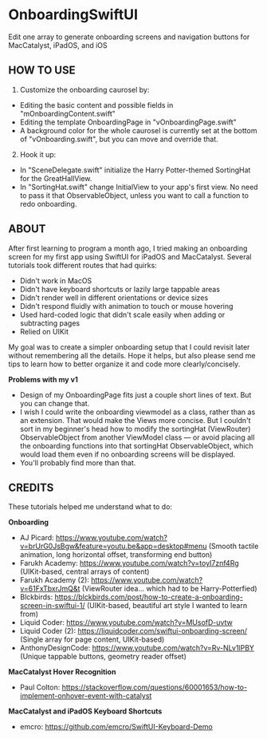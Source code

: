 # OnboardingSwiftUI
Edit one array to generate onboarding screens and navigation buttons for MacCatalyst, iPadOS, and iOS

## HOW TO USE
1. Customize the onboarding caurosel by:
- Editing the basic content and possible fields in "mOnboardingContent.swift"
- Editing the template OnboardingPage in "vOnboardingPage.swift"
- A background color for the whole caurosel is currently set at the bottom of "vOnboarding.swift", but you can move and override that.

2. Hook it up:
- In "SceneDelegate.swift" initialize the Harry Potter-themed SortingHat for the GreatHallView.
- In "SortingHat.swift" change InitialView to your app's first view. No need to pass it that ObservableObject, unless you want to call a function to redo onboarding.


## ABOUT
After first learning to program a month ago, I tried making an onboarding screen for my first app using SwiftUI for iPadOS and MacCatalyst. Several tutorials took different routes that had quirks:
- Didn't work in MacOS
- Didn't have keyboard shortcuts or lazily large tappable areas
- Didn't render well in different orientations or device sizes
- Didn't respond fluidly with animation to touch or mouse hovering
- Used hard-coded logic that didn't scale easily when adding or subtracting pages
- Relied on UIKit

My goal was to create a simpler onboarding setup that I could revisit later without remembering all the details. Hope it helps, but also please send me tips to learn how to better organize it and code more clearly/concisely.

**Problems with my v1**
- Design of my OnboardingPage fits just a couple short lines of text. But you can change that.
- I wish I could write the onboarding viewmodel as a class, rather than as an extension. That would make the Views more concise. But I couldn't sort in my beginner's head how to modify the sortingHat (ViewRouter) ObservableObject from another ViewModel class — or avoid placing all the onboarding functions into that sortingHat ObservableObject, which would load them even if no onboarding screens will be displayed.
- You'll probably find more than that.

## CREDITS
These tutorials helped me understand what to do:

**Onboarding**
* AJ Picard: https://www.youtube.com/watch?v=brUrG0JsBgw&feature=youtu.be&app=desktop#menu 
  (Smooth tactile animation, long horizontal offset, transforming end button)
* Farukh Academy: https://www.youtube.com/watch?v=toyI7znf4Rg
  (UIKit-based, central arrays of content)
* Farukh Academy (2): https://www.youtube.com/watch?v=61FxTbxrJmQ&t
  (ViewRouter idea... which had to be Harry-Potterfied)
* Blckbirds: https://blckbirds.com/post/how-to-create-a-onboarding-screen-in-swiftui-1/
  (UIKit-based, beautiful art style I wanted to learn from)
* Liquid Coder: https://www.youtube.com/watch?v=MUsofD-uvtw 
* Liquid Coder  (2): https://liquidcoder.com/swiftui-onboarding-screen/
  (Single array for page content, UIKit-based)
* AnthonyDesignCode: https://www.youtube.com/watch?v=Rv-NLv1lPBY
  (Unique tappable buttons, geometry reader offset)

**MacCatalyst Hover Recognition**
* Paul Colton: https://stackoverflow.com/questions/60001653/how-to-implement-onhover-event-with-catalyst

**MacCatalyst and iPadOS Keyboard Shortcuts**
* emcro: https://github.com/emcro/SwiftUI-Keyboard-Demo
